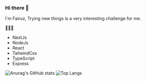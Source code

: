 ### Hi there 👋

I'm Fairuz, Trying new things is a very interesting challenge for me.

👨🏻‍💻
* NextJs
* NodeJs
* React
* TailwindCss
* TypeScript
* Express

![Anurag's GitHub stats](https://github-readme-stats.vercel.app/api?username=Faiiruz&show_icons=true&theme=radical)
![Top Langs](https://github-readme-stats.vercel.app/api/top-langs/?username=anuraghazra&layout=compact&theme=radical)
